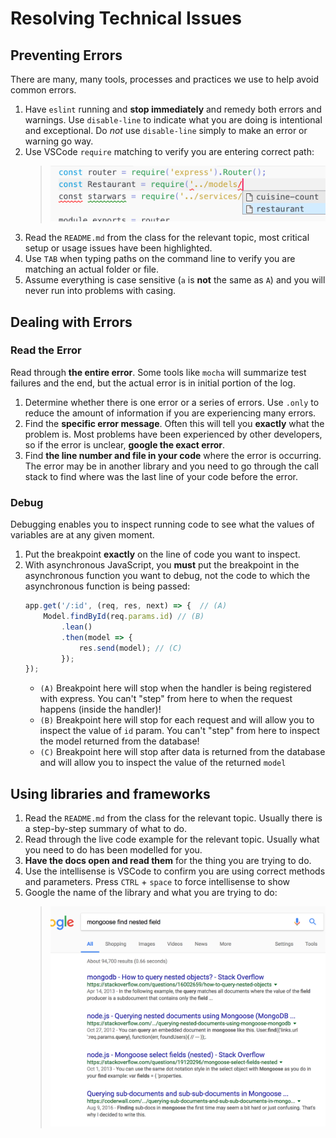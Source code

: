 Resolving Technical Issues
===

## Preventing Errors

There are many, many tools, processes and practices we use to help avoid common
errors.

1. Have `eslint` running and **stop immediately** and remedy both 
errors and warnings. Use `disable-line` to indicate what you are doing is
intentional and exceptional. Do *not* use `disable-line` simply to make an
error or warning go way.
1. Use VSCode `require` matching to verify you are entering correct path:
    > ![Yes, this is the correct path!](use-vscode.png)
1. Read the `README.md` from the class for the relevant topic, most critical
setup or usage issues have been highlighted.
1. Use `TAB` when typing paths on the command line to verify you are matching
an actual folder or file.
1. Assume everything is case sensitive (`a` is **not** the same as `A`) and you will
never run into problems with casing.

## Dealing with Errors

### Read the Error

Read through **the entire error**. Some tools like `mocha` will summarize test failures and the end, but the actual error is in initial portion of the log.
1. Determine whether there is one error or a series of errors. Use `.only` to reduce the amount of information if you are experiencing many errors.
1. Find the **specific error message**. Often this will tell you __exactly__ what the problem is. Most problems have been experienced by other developers, so if the error is unclear, **google the exact error**.
1. Find **the line number and file in your code** where the error is occurring. The error may be in another library and you need to go through the call stack to 
find where was the last line of your code before the error.

### Debug

Debugging enables you to inspect running code to see what the values of variables are at any given moment.
1. Put the breakpoint **exactly** on the line of code you want to inspect.
1. With asynchronous JavaScript, you **must** put the breakpoint in the asynchronous function you want to debug, not the code to which the asynchronous function is being passed:
    ```js
    app.get('/:id', (req, res, next) => {  // (A)
        Model.findById(req.params.id) // (B)
            .lean()
            .then(model => {
                res.send(model); // (C)
            });
    });
    ```
    * `(A)` Breakpoint here will stop when the handler is being registered with
    express. You can't "step" from here to when the request happens (inside the handler)!
    * `(B)` Breakpoint here will stop for each request and will allow you to inspect
    the value of `id` param. You can't "step" from here to inspect the model returned 
    from the database!
    * `(C)` Breakpoint here will stop after data is returned from the database and will allow you to inspect the value of the returned `model` 

## Using libraries and frameworks

1. Read the `README.md` from the class for the relevant topic. Usually there is a step-by-step summary of what to do.
1. Read through the live code example for the relevant topic. Usually what you need
to do has been modelled for you.
1. **Have the docs open and read them** for the thing you are trying to do.
1. Use the intellisense is VSCode to confirm you are using correct methods and
parameters. Press `CTRL` + `space` to force intellisense to show
1. Google the name of the library and what you are trying to do:
    > ![google-what-you-want-to-do](./using-libraries.png)